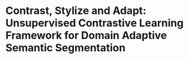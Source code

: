 # Contrast, Stylize and Adapt: Unsupervised Contrastive Learning Framework for Domain Adaptive Semantic Segmentation